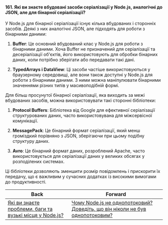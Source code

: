 #### 161. Які ви знаєте вбудовані засоби серіалізації у Node.js, аналогічні до JSON, але для бінарної серіалізації?

У Node.js для бінарної серіалізації існує кілька вбудованих і сторонніх засобів. Деякі з них аналогічні JSON, але підходять для роботи з бінарними даними:

1. **Buffer**: Це основний вбудований клас у Node.js для роботи з бінарними даними. Хоча Buffer не призначений для серіалізації та десеріалізації об'єктів, його використовують для обробки бінарних даних, коли потрібно зберігати або передавати такі дані.

2. **TypedArrays і DataView**: Ці засоби частіше використовуються у браузерному середовищі, але вони також доступні у Node.js для роботи з бінарними даними. З ними можна маніпулювати бінарними значеннями різних типів у масивоподібній формі.

Для більш просунутої бінарної серіалізації, яка виходить за межі вбудованих засобів, можна використовувати такі сторонні бібліотеки:

1. **Protocol Buffers**: Бібліотека від Google для ефективної серіалізації структурованих даних, часто використовувана для міжсервісної комунікації.

2. **MessagePack**: Це бінарний формат серіалізації, який менш громіздкий порівняно з JSON, зберігаючи при цьому подібну структуру даних.

3. **Avro**: Це бінарний формат даних, розроблений Apache, часто використовується для серіалізації даних у великих обсягах у розподілених системах.

Ці бібліотеки дозволяють зменшити розмір повідомлень і прискорити їх передачу, що є важливим у сучасних додатках із високими вимогами до продуктивності.

| Back | Forward |
|---|---|
| [Які ви знаєте проблеми, баги та вузькі місця у Node.js?](/ua/strong-middle/questions-for-a-systems-programmer/what-issues-and-bugs-are-you-familiar-with-in-nodejs.md)  | [Чому Node.js не однопотоковий? Доведіть, що він ніколи не був однопотоковим?](/ua/strong-middle/questions-for-a-systems-programmer/162-why-is-nodejs-not-singlethreaded-prove-that-it-was-never-singlethreaded.md) |